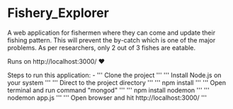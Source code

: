 # Fishery_Explorer
A web application for fishermen where they can come and update their fishing pattern. This will prevent the by-catch which is one of the major problems. As per researchers, only 2 out of 3 fishes are eatable.

Runs on http://localhost:3000/ ❤️

Steps to run this application: -
'''
Clone the project
'''
'''
Install Node.js on your system
'''
'''
Direct to the project directory
'''
'''
npm install
'''
'''
Open terminal and run command "mongod"
'''
'''
npm install nodemon
'''
'''
nodemon app.js
'''
'''
Open browser and hit http://localhost:3000/
'''
